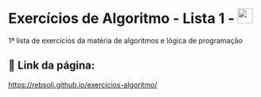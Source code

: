 # Exercícios de Algoritmo - Lista 1 - <img height="30px" width="30px" src="https://cdn.jsdelivr.net/gh/devicons/devicon/icons/javascript/javascript-original.svg" />
 1ª lista de exercícios da matéria de algoritmos e lógica de programação 

 
 ## 🔗 Link da página: 
 https://rebsoli.github.io/exercicios-algoritmo/
